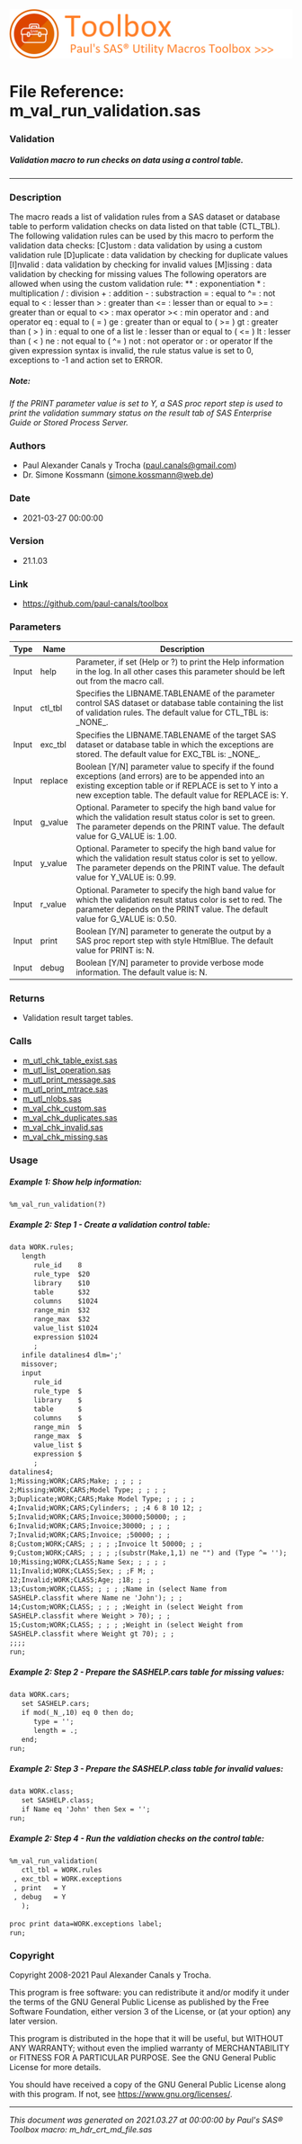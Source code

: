 ![../../misc/images/doc_banner.png](../../misc/images/doc_banner.png)
# 
# File Reference: m_val_run_validation.sas

### Validation

##### Validation macro to run checks on data using a control table.

***

### Description
The macro reads a list of validation rules from a SAS dataset or database table to perform validation checks on data listed on that table (CTL_TBL). The following validation rules can be used by this macro to perform the validation data checks:
 [C]ustom : data validation by using a custom validation rule
 [D]uplicate : data validation by checking for duplicate values
 [I]nvalid : data validation by checking for invalid values
 [M]issing : data validation by checking for missing values
 The following operators are allowed when using the custom validation rule:
 \** : exponentiation
 \* : multiplication
 \/ : division
 \+ : addition
 \- : substraction
 \= : equal to
 \^= : not equal to
 \< : lesser than
 \> : greater than
 \<= : lesser than or equal to
 \>= : greater than or equal to
 \<> : max operator
 \>< : min operator
 and : and operator
 eq : equal to ( \= )
 ge : greater than or equal to ( \>= )
 gt : greater than ( \> )
 in : equal to one of a list
 le : lesser than or equal to ( \<= )
 lt : lesser than ( \< )
 ne : not equal to ( \^= )
 not : not operator
 or : or operator
 If the given expression syntax is invalid, the rule status value is set to 0, exceptions to \-1 and action set to ERROR.

##### *Note:*
*If the PRINT parameter value is set to Y, a SAS proc report step is used to print the validation summary status on the result tab of SAS Enterprise Guide or Stored Process Server.*

### Authors
* Paul Alexander Canals y Trocha (paul.canals@gmail.com)
* Dr. Simone Kossmann (simone.kossmann@web.de)

### Date
* 2021-03-27 00:00:00

### Version
* 21.1.03

### Link
* https://github.com/paul-canals/toolbox

### Parameters
| Type | Name | Description |
| ---- | ---- | ----------- |
| Input | help | Parameter, if set (Help or ?) to print the Help information in the log. In all other cases this parameter should be left out from the macro call. |
| Input | ctl_tbl | Specifies the LIBNAME.TABLENAME of the parameter control SAS dataset or database table containing the list of validation rules. The default value for CTL_TBL is: \_NONE\_. |
| Input | exc_tbl | Specifies the LIBNAME.TABLENAME of the target SAS dataset or database table in which the exceptions are stored. The default value for EXC_TBL is: \_NONE\_. |
| Input | replace | Boolean [Y/N] parameter value to specify if the found exceptions (and errors) are to be appended into an existing exception table or if REPLACE is set to Y into a new exception table. The default value for REPLACE is: Y. |
| Input | g_value | Optional. Parameter to specify the high band value for which the validation result status color is set to green. The parameter depends on the PRINT value. The default value for G_VALUE is: 1.00. |
| Input | y_value | Optional. Parameter to specify the high band value for which the validation result status color is set to yellow. The parameter depends on the PRINT value. The default value for Y_VALUE is: 0.99. |
| Input | r_value | Optional. Parameter to specify the high band value for which the validation result status color is set to red. The parameter depends on the PRINT value. The default value for G_VALUE is: 0.50. |
| Input | print | Boolean [Y/N] parameter to generate the output by a SAS proc report step with style HtmlBlue. The default value for PRINT is: N. |
| Input | debug | Boolean [Y/N] parameter to provide verbose mode information. The default value is: N. |

### Returns
* Validation result target tables.

### Calls
* [m_utl_chk_table_exist.sas](m_utl_chk_table_exist.md)
* [m_utl_list_operation.sas](m_utl_list_operation.md)
* [m_utl_print_message.sas](m_utl_print_message.md)
* [m_utl_print_mtrace.sas](m_utl_print_mtrace.md)
* [m_utl_nlobs.sas](m_utl_nlobs.md)
* [m_val_chk_custom.sas](m_val_chk_custom.md)
* [m_val_chk_duplicates.sas](m_val_chk_duplicates.md)
* [m_val_chk_invalid.sas](m_val_chk_invalid.md)
* [m_val_chk_missing.sas](m_val_chk_missing.md)

### Usage

##### Example 1: Show help information:
```sas
%m_val_run_validation(?)
```

##### Example 2: Step 1 - Create a validation control table:
```sas
data WORK.rules;
   length
      rule_id    8
      rule_type  $20
      library    $10
      table      $32
      columns    $1024
      range_min  $32
      range_max  $32
      value_list $1024
      expression $1024
      ;
   infile datalines4 dlm=';'
   missover;
   input
      rule_id
      rule_type  $
      library    $
      table      $
      columns    $
      range_min  $
      range_max  $
      value_list $
      expression $
      ;
datalines4;
1;Missing;WORK;CARS;Make; ; ; ; ;
2;Missing;WORK;CARS;Model Type; ; ; ; ;
3;Duplicate;WORK;CARS;Make Model Type; ; ; ; ;
4;Invalid;WORK;CARS;Cylinders; ; ;4 6 8 10 12; ;
5;Invalid;WORK;CARS;Invoice;30000;50000; ; ;
6;Invalid;WORK;CARS;Invoice;30000; ; ; ;
7;Invalid;WORK;CARS;Invoice; ;50000; ; ;
8;Custom;WORK;CARS; ; ; ; ;Invoice lt 50000; ; ;
9;Custom;WORK;CARS; ; ; ; ;(substr(Make,1,1) ne "") and (Type ^= '');
10;Missing;WORK;CLASS;Name Sex; ; ; ; ;
11;Invalid;WORK;CLASS;Sex; ; ;F M; ;
12;Invalid;WORK;CLASS;Age; ;18; ; ;
13;Custom;WORK;CLASS; ; ; ; ;Name in (select Name from SASHELP.classfit where Name ne 'John'); ; ;
14;Custom;WORK;CLASS; ; ; ; ;Weight in (select Weight from SASHELP.classfit where Weight > 70); ; ;
15;Custom;WORK;CLASS; ; ; ; ;Weight in (select Weight from SASHELP.classfit where Weight gt 70); ; ;
;;;;
run;

```

##### Example 2: Step 2 - Prepare the SASHELP.cars table for missing values:
```sas
data WORK.cars;
   set SASHELP.cars;
   if mod(_N_,10) eq 0 then do;
      type = '';
      length = .;
   end;
run;

```

##### Example 2: Step 3 - Prepare the SASHELP.class table for invalid values:
```sas
data WORK.class;
   set SASHELP.class;
   if Name eq 'John' then Sex = '';
run;

```

##### Example 2: Step 4 - Run the valdiation checks on the control table:
```sas
%m_val_run_validation(
   ctl_tbl = WORK.rules
 , exc_tbl = WORK.exceptions
 , print   = Y
 , debug   = Y
   );

proc print data=WORK.exceptions label;
run;

```

### Copyright
Copyright 2008-2021 Paul Alexander Canals y Trocha. 
 
This program is free software: you can redistribute it and/or modify 
it under the terms of the GNU General Public License as published by 
the Free Software Foundation, either version 3 of the License, or 
(at your option) any later version. 
 
This program is distributed in the hope that it will be useful, 
but WITHOUT ANY WARRANTY; without even the implied warranty of 
MERCHANTABILITY or FITNESS FOR A PARTICULAR PURPOSE. See the 
GNU General Public License for more details. 
 
You should have received a copy of the GNU General Public License 
along with this program. If not, see <https://www.gnu.org/licenses/>. 


***
*This document was generated on 2021.03.27 at 00:00:00 by Paul's SAS&reg; Toolbox macro: m_hdr_crt_md_file.sas*
